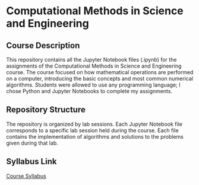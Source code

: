 # Computational Methods in Science and Engineering

## Course Description
This repository contains all the Jupyter Notebook files (.ipynb) for the assignments of the Computational Methods in Science and Engineering course. The course focused on how mathematical operations are performed on a computer, introducing the basic concepts and most common numerical algorithms. Students were allowed to use any programming language; I chose Python and Jupyter Notebooks to complete my assignments.

## Repository Structure
The repository is organized by lab sessions. Each Jupyter Notebook file corresponds to a specific lab session held during the course. Each file contains the implementation of algorithms and solutions to the problems given during that lab.

## Syllabus Link
[Course Syllabus](https://sylabusy.agh.edu.pl/pl/document/621f433d-d39d-4ecc-bb7b-cf60a5da0ce2.pdf)
